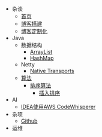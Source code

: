 * 杂谈
	* [首页](/ "Silverados的个人博客")
	* [博客搭建](blog/博客搭建.md "搭建一个博客 | Silverados")
    * [博客定制化](blog/博客定制化.md "博客定制化 | Silverados")
* Java
    * 数据结构
		* [ArrayList](/java/datastructure/ArrayList.md "ArrayList详解 | Silverados")
        * [HashMap](/java/datastructure/HashMap.md "HashMap详解 | Silverados")
    * Netty
        * [Native Transports](/java/netty/Netty性能优化_Native_Transports.md "Native性能优化之Native transports | Silverados")
    * [算法](/java/algorithms/README.md "算法 | Silverados")
      * [排序算法](/java/algorithms/sorts/README.md "排序算法 | Silverados")
          * [插入排序](/java/algorithms/sorts/InsertSort.md "插入算法 | Silverados")
* AI
    * [IDEA使用AWS CodeWhisperer](/ai/IDEA使用CodeWhisperer.md "IDEA使用AWS CodeWhisperer | Silverados") 
* 杂项
    * [Github](/misc/github_contribution_activity.md "Github中Contribution activity不展示commit | Silverados")
* 运维
